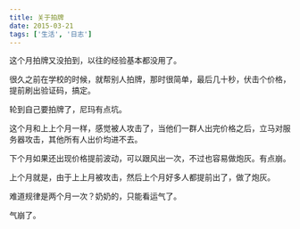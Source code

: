 ```yaml
---
title: 关于拍牌
date: 2015-03-21
tags: ['生活', '日志']
---
```


这个月拍牌又没拍到，以往的经验基本都没用了。

很久之前在学校的时候，就帮别人拍牌，那时很简单，最后几十秒，伏击个价格，提前刷出验证码，搞定。

轮到自己要拍牌了，尼玛有点坑。

这个月和上上个月一样，感觉被人攻击了，当他们一群人出完价格之后，立马对服务器攻击，其他所有人出价均进不去。

下个月如果还出现价格提前波动，可以跟风出一次，不过也容易做炮灰。有点崩。

上个月就是，由于上上月被攻击，然后上个月好多人都提前出了，做了炮灰。

难道规律是两个月一次？奶奶的，只能看运气了。

气崩了。
